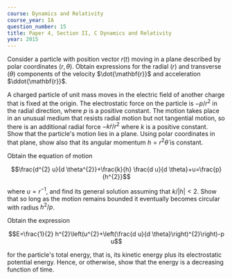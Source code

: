 ```yaml
---
course: Dynamics and Relativity
course_year: IA
question_number: 15
title: Paper 4, Section II, C Dynamics and Relativity
year: 2015
---
```




Consider a particle with position vector $r(t)$ moving in a plane described by polar coordinates $(r, \theta)$. Obtain expressions for the radial $(r)$ and transverse $(\theta)$ components of the velocity $\dot{\mathbf{r}}$ and acceleration $\ddot{\mathbf{r}}$.

A charged particle of unit mass moves in the electric field of another charge that is fixed at the origin. The electrostatic force on the particle is $-p / r^{2}$ in the radial direction, where $p$ is a positive constant. The motion takes place in an unusual medium that resists radial motion but not tangential motion, so there is an additional radial force $-k \dot{r} / r^{2}$ where $k$ is a positive constant. Show that the particle's motion lies in a plane. Using polar coordinates in that plane, show also that its angular momentum $h=r^{2} \dot{\theta}$ is constant.

Obtain the equation of motion

$$\frac{d^{2} u}{d \theta^{2}}+\frac{k}{h} \frac{d u}{d \theta}+u=\frac{p}{h^{2}}$$

where $u=r^{-1}$, and find its general solution assuming that $k /|h|<2$. Show that so long as the motion remains bounded it eventually becomes circular with radius $h^{2} / p$.

Obtain the expression

$$E=\frac{1}{2} h^{2}\left(u^{2}+\left(\frac{d u}{d \theta}\right)^{2}\right)-p u$$

for the particle's total energy, that is, its kinetic energy plus its electrostatic potential energy. Hence, or otherwise, show that the energy is a decreasing function of time.